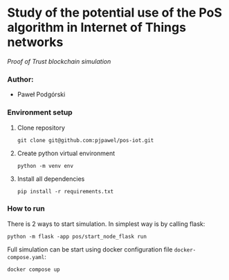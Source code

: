 # Study of the potential use of the PoS algorithm in Internet of Things networks
*Proof of Trust blockchain simulation*

### Author:
- Paweł Podgórski

### Environment setup

1. Clone repository
    ```shell
    git clone git@github.com:pjpawel/pos-iot.git
    ```
2. Create python virtual environment
    ```shell
    python -m venv env
    ```
3. Install all dependencies
    ```shell
   pip install -r requirements.txt 
   ```

### How to run

There is 2 ways to start simulation. In simplest way is by calling flask:
```shell
python -m flask -app pos/start_node_flask run
```

Full simulation can be start using docker configuration file `docker-compose.yaml`:
```shell
docker compose up
```
